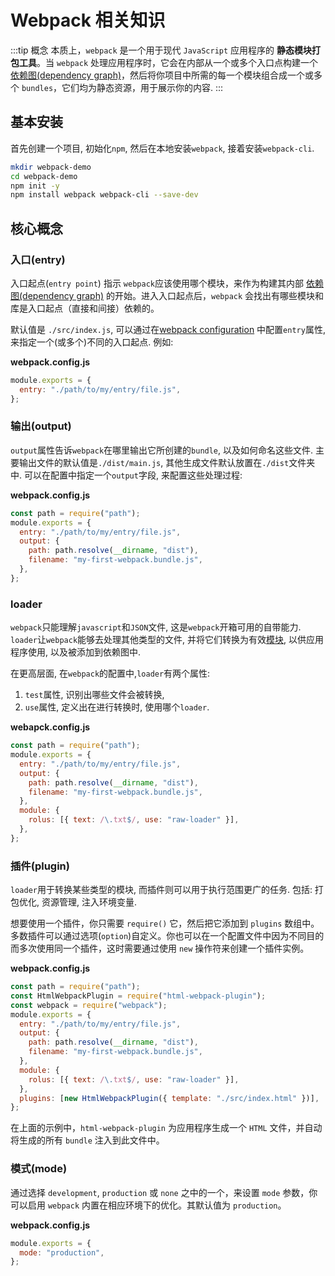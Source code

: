 # Webpack 相关知识

:::tip 概念
本质上，`webpack` 是一个用于现代 `JavaScript` 应用程序的 **静态模块打包工具**。当 `webpack` 处理应用程序时，它会在内部从一个或多个入口点构建一个 [依赖图(dependency graph)](https://webpack.docschina.org/concepts/dependency-graph/)，然后将你项目中所需的每一个模块组合成一个或多个 `bundles`，它们均为静态资源，用于展示你的内容.
:::

## 基本安装

首先创建一个项目, 初始化`npm`, 然后在本地安装`webpack`, 接着安装`webpack-cli`.

```sh
mkdir webpack-demo
cd webpack-demo
npm init -y
npm install webpack webpack-cli --save-dev
```

## 核心概念

### 入口(entry)

入口起点(`entry point`) 指示 `webpack`应该使用哪个模块，来作为构建其内部 [依赖图(dependency graph)](https://webpack.docschina.org/concepts/dependency-graph/) 的开始。进入入口起点后，`webpack` 会找出有哪些模块和库是入口起点（直接和间接）依赖的。

默认值是 `./src/index.js`, 可以通过在[webpack configuration](https://webpack.docschina.org/configuration) 中配置`entry`属性, 来指定一个(或多个)不同的入口起点. 例如:

**webpack.config.js**

```javascript {2}
module.exports = {
  entry: "./path/to/my/entry/file.js",
};
```

### 输出(output)

`output`属性告诉`webpack`在哪里输出它所创建的`bundle`, 以及如何命名这些文件. 主要输出文件的默认值是`./dist/main.js`, 其他生成文件默认放置在`./dist`文件夹中.
可以在配置中指定一个`output`字段, 来配置这些处理过程:

**webpack.config.js**

```javascript {4-7}
const path = require("path");
module.exports = {
  entry: "./path/to/my/entry/file.js",
  output: {
    path: path.resolve(__dirname, "dist"),
    filename: "my-first-webpack.bundle.js",
  },
};
```

### loader

`webpack`只能理解`javascript`和`JSON`文件, 这是`webpack`开箱可用的自带能力. `loader`让`webpack`能够去处理其他类型的文件, 并将它们转换为有效[模块](https://webpack.docschina.org/concepts/modules), 以供应用程序使用, 以及被添加到依赖图中.

在更高层面, 在`webpack`的配置中,`loader`有两个属性:

1. `test`属性, 识别出哪些文件会被转换,
2. `use`属性, 定义出在进行转换时, 使用哪个`loader`.

**webapck.config.js**

```javascript {9}
const path = require("path");
module.exports = {
  entry: "./path/to/my/entry/file.js",
  output: {
    path: path.resolve(__dirname, "dist"),
    filename: "my-first-webpack.bundle.js",
  },
  module: {
    rolus: [{ text: /\.txt$/, use: "raw-loader" }],
  },
};
```

### 插件(plugin)

`loader`用于转换某些类型的模块, 而插件则可以用于执行范围更广的任务. 包括: 打包优化, 资源管理, 注入环境变量.

想要使用一个插件，你只需要 `require()` 它，然后把它添加到 `plugins` 数组中。多数插件可以通过选项(`option`)自定义。你也可以在一个配置文件中因为不同目的而多次使用同一个插件，这时需要通过使用 `new` 操作符来创建一个插件实例。

**webpack.config.js**

```javascript {13}
const path = require("path");
const HtmlWebpackPlugin = require("html-webpack-plugin");
const webpack = require("webpack");
module.exports = {
  entry: "./path/to/my/entry/file.js",
  output: {
    path: path.resolve(__dirname, "dist"),
    filename: "my-first-webpack.bundle.js",
  },
  module: {
    rolus: [{ text: /\.txt$/, use: "raw-loader" }],
  },
  plugins: [new HtmlWebpackPlugin({ template: "./src/index.html" })],
};
```

在上面的示例中，`html-webpack-plugin` 为应用程序生成一个 `HTML` 文件，并自动将生成的所有 `bundle` 注入到此文件中。

### 模式(mode)

通过选择 `development`, `production` 或 `none` 之中的一个，来设置 `mode` 参数，你可以启用 `webpack` 内置在相应环境下的优化。其默认值为 `production`。

**webpack.config.js**

```javascript {2}
module.exports = {
  mode: "production",
};
```
